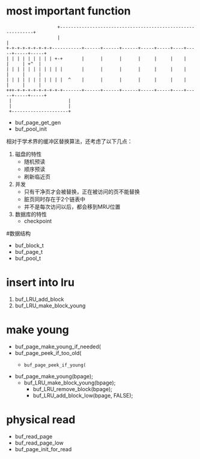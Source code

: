 # most important function

                       +------------------------------------------------------------+
                       |                                                            |
    +-+-+-+-+-+-+-+-+-----------+------+------+------+-----+-----+----+-----+-----+-----+
    | | | | | | | | | +-+       |      |      |      |     |     |    |     |     | +^  |
    | | | | | | | | | | |       |      |      |      |     |     |    |     |     |     |
    | | | | | | | | | | |  ^    |      |      |      |     |     |    |     |     |     |
    +++-+-+-+-+-+-+-+-+-+-------+------+------+------+-----+-----+----+-----+-----+-----+
     |                     |
     |                     |
     +---------------------+


* buf_page_get_gen
* buf_pool_init

相对于学术界的缓冲区替换算法，还考虑了以下几点：
1. 磁盘的特性
    * 随机预读
    * 顺序预读
    * 刷新临近页
2. 并发
    * 只有干净页才会被替换，正在被访问的页不能替换
    * 脏页同时存在于2个链表中
    * 并不是每次访问以后，都会移到MRU位置
3. 数据库的特性
    * checkpoint

#数据结构

* buf_block_t
* buf_page_t
* buf_pool_t

# insert into lru

1. buf_LRU_add_block
1. buf_LRU_make_block_young

# make young


* buf_page_make_young_if_needed(
* buf_page_peek_if_too_old(
    *     buf_page_peek_if_young(
* buf_page_make_young(bpage);
	* buf_LRU_make_block_young(bpage);
	    * buf_LRU_remove_block(bpage);
	    * buf_LRU_add_block_low(bpage, FALSE);


# physical read
* buf_read_page
* buf_read_page_low
* buf_page_init_for_read
